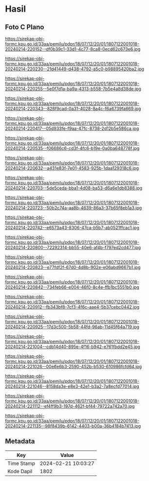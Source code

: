 # Hasil

## Foto C Plano

https://sirekap-obj-formc.kpu.go.id/33aa/pemilu/pdpr/18/07/12/20/01/1807122001018-20240214-220152--df0b39c1-33d1-4c77-8ca8-0ecd62c673e6.jpg

https://sirekap-obj-formc.kpu.go.id/33aa/pemilu/pdpr/18/07/12/20/01/1807122001018-20240214-220230--21d41449-d438-4792-a5c0-b98895420ba2.jpg

https://sirekap-obj-formc.kpu.go.id/33aa/pemilu/pdpr/18/07/12/20/01/1807122001018-20240214-220255--5e0f7d1a-ba9a-4313-b558-7b5e4a8d38de.jpg

https://sirekap-obj-formc.kpu.go.id/33aa/pemilu/pdpr/18/07/12/20/01/1807122001018-20240214-220343--826f9cad-0a31-4028-8a4c-f6a6739fa669.jpg

https://sirekap-obj-formc.kpu.go.id/33aa/pemilu/pdpr/18/07/12/20/01/1807122001018-20240214-220417--05d933fe-f9aa-47fc-8738-2d12b5e586ca.jpg

https://sirekap-obj-formc.kpu.go.id/33aa/pemilu/pdpr/18/07/12/20/01/1807122001018-20240214-220535--f06686c6-cd3f-4fc6-b19e-0a0ba648778f.jpg

https://sirekap-obj-formc.kpu.go.id/33aa/pemilu/pdpr/18/07/12/20/01/1807122001018-20240214-220632--a431e83f-7e01-4583-925b-1daa129318c6.jpg

https://sirekap-obj-formc.kpu.go.id/33aa/pemilu/pdpr/18/07/12/20/01/1807122001018-20240214-220703--5de5ceda-bba1-4d08-ba53-d6a6e1db8388.jpg

https://sirekap-obj-formc.kpu.go.id/33aa/pemilu/pdpr/18/07/12/20/01/1807122001018-20240214-220723--50b2c74a-aa8b-4639-86a3-37b65f8eb1a3.jpg

https://sirekap-obj-formc.kpu.go.id/33aa/pemilu/pdpr/18/07/12/20/01/1807122001018-20240214-220742--e6573a43-8306-47ca-b5b7-ab0521ffcac1.jpg

https://sirekap-obj-formc.kpu.go.id/33aa/pemilu/pdpr/18/07/12/20/01/1807122001018-20240214-220800--72292314-bb55-40e6-af4b-f797ed2cd477.jpg

https://sirekap-obj-formc.kpu.go.id/33aa/pemilu/pdpr/18/07/12/20/01/1807122001018-20240214-220823--e77fdf2f-67d0-4d8b-902e-e06abd9667b1.jpg

https://sirekap-obj-formc.kpu.go.id/33aa/pemilu/pdpr/18/07/12/20/01/1807122001018-20240214-220842--734feb66-e004-46f0-8c4e-ffb1bc5551b0.jpg

https://sirekap-obj-formc.kpu.go.id/33aa/pemilu/pdpr/18/07/12/20/01/1807122001018-20240214-220912--fb343bf8-7cf3-4f6c-aae4-5b37cebc0442.jpg

https://sirekap-obj-formc.kpu.go.id/33aa/pemilu/pdpr/18/07/12/20/01/1807122001018-20240214-220925--17d3c500-5b58-44fd-96ab-11d45f64a719.jpg

https://sirekap-obj-formc.kpu.go.id/33aa/pemilu/pdpr/18/07/12/20/01/1807122001018-20240214-221004--cdb14d40-895e-4f16-b942-e761fbdd2e45.jpg

https://sirekap-obj-formc.kpu.go.id/33aa/pemilu/pdpr/18/07/12/20/01/1807122001018-20240214-221026--00e6e6b3-2590-452b-b530-610986fcfd64.jpg

https://sirekap-obj-formc.kpu.go.id/33aa/pemilu/pdpr/18/07/12/20/01/1807122001018-20240214-221046--8158da3e-e8e3-42e1-b3a2-7a8ecfd77014.jpg

https://sirekap-obj-formc.kpu.go.id/33aa/pemilu/pdpr/18/07/12/20/01/1807122001018-20240214-221112--ef4ff9b3-197d-462f-bf44-79722a742a70.jpg

https://sirekap-obj-formc.kpu.go.id/33aa/pemilu/pdpr/18/07/12/20/01/1807122001018-20240214-221135--98f8439b-6142-4403-b00a-36b4184b7413.jpg


## Metadata

| Key        | Value               |
| ---------- | ------------------- |
| Time Stamp | 2024-02-21 10:03:27 |
| Kode Dapil | 1802                |



